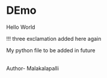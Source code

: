 # DEmo

Hello World


!!! three exclamation added here again

My python file to be added in future

<br>
Author- Malakalapalli 
